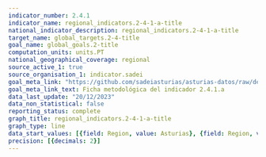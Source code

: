 ```yaml
---
indicator_number: 2.4.1
indicator_name: regional_indicators.2-4-1-a-title
national_indicator_description: regional_indicators.2-4-1-a-title
target_name: global_targets.2-4-title
goal_name: global_goals.2-title
computation_units: units.PT
national_geographical_coverage: regional
source_active_1: true
source_organisation_1: indicator.sadei
goal_meta_link: "https://github.com/sadeiasturias/asturias-datos/raw/develop/descargas/metodologia/2.4.1.a.pdf"
goal_meta_link_text: Ficha metodológica del indicador 2.4.1.a
data_last_update: "20/12/2023"
data_non_statistical: false
reporting_status: complete
graph_title: regional_indicators.2-4-1-a-title
graph_type: line
data_start_values: [{field: Region, value: Asturias}, {field: Region, value: España}]
precision: [{decimals: 2}]
---
```

